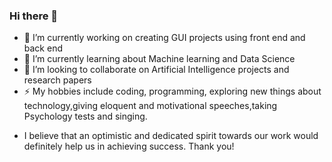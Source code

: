 ### Hi there 👋

- 🔭 I’m currently working on creating GUI projects using front end and back end
- 🌱 I’m currently learning about Machine learning and Data Science
- 👯 I’m looking to collaborate on Artificial Intelligence projects and research papers
- ⚡ My hobbies include coding, programming, exploring new things about technology,giving eloquent and motivational speeches,taking Psychology tests and singing.
* I believe that an optimistic and dedicated spirit towards our work would definitely help us in achieving success. 
Thank you!
